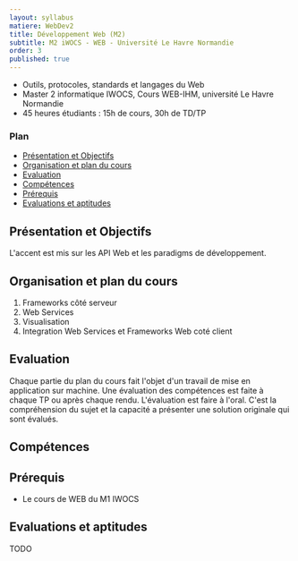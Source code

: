 ```yaml
---
layout: syllabus
matiere: WebDev2
title: Développement Web (M2)
subtitle: M2 iWOCS - WEB - Université Le Havre Normandie
order: 3
published: true
---
```


- Outils, protocoles, standards et langages du Web
- Master 2 informatique IWOCS, Cours WEB-IHM, université Le Havre Normandie
- 45 heures étudiants : 15h de cours, 30h de TD/TP


### Plan

- [Présentation et Objectifs](#présentation-et-objectifs)
- [Organisation et plan du cours](#organisation-et-plan-du-cours)
- [Evaluation](#evaluation)
- [Compétences](#compétences)
- [Prérequis](#prérequis)
- [Evaluations et aptitudes](#evaluations-et-aptitudes)

## Présentation et Objectifs

L'accent est mis sur les API Web et les paradigms de développement. 

## Organisation et plan du cours

1. Frameworks côté serveur
2. Web Services
3. Visualisation
4. Integration Web Services et Frameworks Web coté client

## Evaluation

Chaque partie du plan du cours fait l'objet d'un travail de mise en application sur machine. Une évaluation des compétences est faite à chaque TP ou après chaque rendu. L'évaluation est faire à l'oral. C'est la compréhension du sujet et la capacité a présenter une solution originale qui sont évalués.

## Compétences

## Prérequis

- Le cours de WEB du M1 IWOCS

## Evaluations et aptitudes

TODO